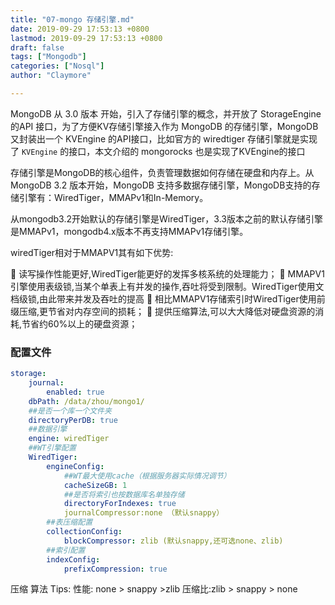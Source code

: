 ```yaml
---
title: "07-mongo 存储引擎.md"
date: 2019-09-29 17:53:13 +0800
lastmod: 2019-09-29 17:53:13 +0800
draft: false
tags: ["Mongodb"]
categories: ["Nosql"]
author: "Claymore"

---
```

MongoDB 从 3.0 版本 开始，引入了存储引擎的概念，并开放了 StorageEngine 的API 接口，为了方便KV存储引擎接入作为 MongoDB 的存储引擎，MongoDB 又封装出一个 KVEngine 的API接口，比如官方的 wiredtiger 存储引擎就是实现了 `KVEngine` 的接口，本文介绍的 mongorocks 也是实现了KVEngine的接口



存储引擎是MongoDB的核心组件，负责管理数据如何存储在硬盘和内存上。从MongoDB 3.2 版本开始，MongoDB 支持多数据存储引擎，MongoDB支持的存储引擎有：WiredTiger，MMAPv1和In-Memory。

从mongodb3.2开始默认的存储引擎是WiredTiger，3.3版本之前的默认存储引擎是MMAPv1，mongodb4.x版本不再支持MMAPv1存储引擎。

wiredTiger相对于MMAPV1其有如下优势:

 读写操作性能更好,WiredTiger能更好的发挥多核系统的处理能力；
 MMAPV1引擎使用表级锁,当某个单表上有并发的操作,吞吐将受到限制。WiredTiger使用文档级锁,由此带来并发及吞吐的提高
 相比MMAPV1存储索引时WiredTiger使用前缀压缩,更节省对内存空间的损耗；
 提供压缩算法,可以大大降低对硬盘资源的消耗,节省约60%以上的硬盘资源；



### 配置文件

```yaml
storage:
    journal:
        enabled: true
    dbPath: /data/zhou/mongo1/
    ##是否一个库一个文件夹
    directoryPerDB: true
    ##数据引擎
    engine: wiredTiger
    ##WT引擎配置
    WiredTiger:
        engineConfig:
            ##WT最大使用cache（根据服务器实际情况调节）
            cacheSizeGB: 1
            ##是否将索引也按数据库名单独存储
            directoryForIndexes: true
            journalCompressor:none （默认snappy）
        ##表压缩配置
        collectionConfig:
            blockCompressor: zlib (默认snappy,还可选none、zlib)
        ##索引配置
        indexConfig:
            prefixCompression: true
```

压缩 算法 Tips:
性能: none > snappy >zlib
压缩比:zlib > snappy > none

 